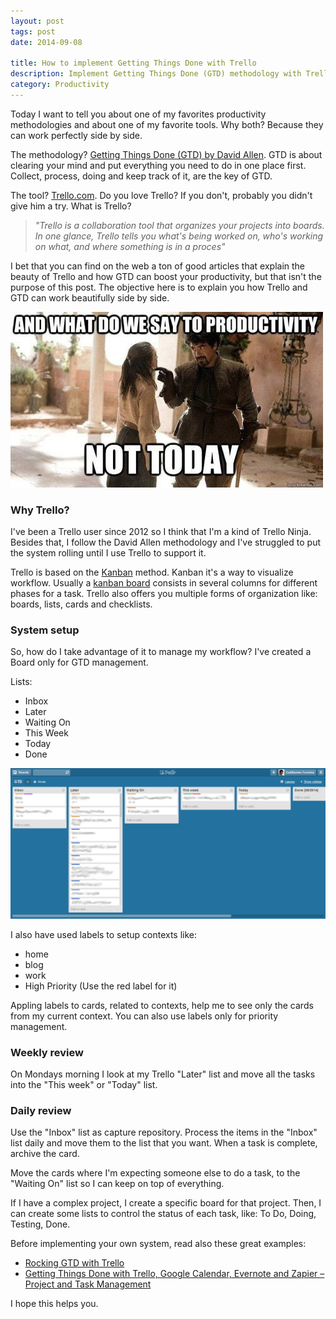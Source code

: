 ```yaml
---
layout: post
tags: post
date: 2014-09-08

title: How to implement Getting Things Done with Trello
description: Implement Getting Things Done (GTD) methodology with Trello - combine David Allen's productivity system with Kanban boards for workflow.
category: Productivity
---
```


Today I want to tell you about one of my favorites productivity methodologies and about one of my favorite tools. Why both? Because they can work perfectly side by side.

The methodology? [Getting Things Done (GTD) by David Allen](http://gettingthingsdone.com/). GTD is about clearing your mind and put everything you need to do in one place first. Collect, process, doing and keep track of it, are the key of GTD.

The tool? [Trello.com](https://trello.com/). Do you love Trello? If you don't, probably you didn't give him a try. What is Trello?

> _"Trello is a collaboration tool that organizes your projects into boards. In one glance, Trello tells you what's being worked on, who's working on what, and where something is in a proces"_

I bet that you can find on the web a ton of good articles that explain the beauty of Trello and how GTD can boost your productivity, but that isn't the purpose of this post.
The objective here is to explain you how Trello and GTD can work beautifully side by side.

![Productivity funny](/images/how-to-implement-getting-things-done-with-trello-funny-productivity.jpg)

### Why Trello?

I've been a Trello user since 2012 so I think that I'm a kind of Trello Ninja. Besides that, I follow the David Allen methodology and I've struggled to put the system rolling until I use Trello to support it.

Trello is based on the [Kanban](http://en.wikipedia.org/wiki/Kanban) method. Kanban it's a way to visualize workflow. Usually a [kanban board](http://en.wikipedia.org/wiki/Kanban_board) consists in several columns for different phases for a task. Trello also offers you multiple forms of organization like: boards, lists, cards and checklists.

### System setup

So, how do I take advantage of it to manage my workflow? I've created a Board only for GTD management.

Lists:

- Inbox
- Later
- Waiting On
- This Week
- Today
- Done

![Trello board](/images/how-to-implement-getting-things-done-with-trello-board.png)

I also have used labels to setup contexts like:

- home
- blog
- work
- High Priority (Use the red label for it)

Appling labels to cards, related to contexts, help me to see only the cards from my current context. You can also use labels only for priority management.

### Weekly review

On Mondays morning I look at my Trello "Later" list and move all the tasks into the "This week" or "Today" list.

### Daily review

Use the "Inbox" list as capture repository. Process the items in the "Inbox" list daily and move them to the list that you want.
When a task is complete, archive the card.

Move the cards where I'm expecting someone else to do a task, to the "Waiting On" list so I can keep on top of everything.

If I have a complex project, I create a specific board for that project. Then, I can create some lists to control the status of each task, like: To Do, Doing, Testing, Done.

Before implementing your own system, read also these great examples:

- [Rocking GTD with Trello](http://joshuaearl.com/rocking-gtd-with-trello/)
- [Getting Things Done with Trello, Google Calendar, Evernote and Zapier – Project and Task Management](http://schurpf.com/getting-things-done-trello-google-calendar-evernote-zapier-project-task-management/)

I hope this helps you.
